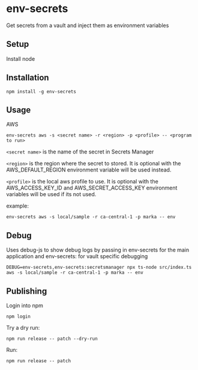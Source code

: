 # env-secrets

Get secrets from a vault and inject them as environment variables

## Setup

Install node

## Installation

```
npm install -g env-secrets
```

## Usage

AWS

```
env-secrets aws -s <secret name> -r <region> -p <profile> -- <program to run>
```

`<secret name>` is the name of the secret in Secrets Manager

`<region>` is the region where the secret to stored. It is optional with the AWS_DEFAULT_REGION environment variable will be used instead.

`<profile>` is the local aws profile to use. It is optional with the AWS_ACCESS_KEY_ID and AWS_SECRET_ACCESS_KEY environment variables will be used if its not used.

example:

```
env-secrets aws -s local/sample -r ca-central-1 -p marka -- env
```

## Debug

Uses debug-js to show debug logs by passing in env-secrets for the main application
and env-secrets:<vault> for vault specific debugging

```
DEBUG=env-secrets,env-secrets:secretsmanager npx ts-node src/index.ts aws -s local/sample -r ca-central-1 -p marka -- env
```

## Publishing

Login into npm

```
npm login
```

Try a dry run:

```
npm run release -- patch --dry-run
```

Run:

```
npm run release -- patch
```
